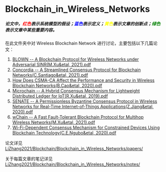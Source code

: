 # Blockchain_in_Wireless_Networks

##### 论文中，<font color=Red>红色</font>表示系统模型的假设；<font color = Blue>蓝色</font>表示定义；<font color=Yellow>黄色</font>表示文章的创新点；<font color=Green>绿色</font>表示文章中某些重要内容。

在此文件夹中对 Wireless Blockchain Network 进行讨论，主要包括以下几篇论文：

1.  <a href="Blockchain/Blockchain_in_Wireless_Networks/papers/BLOWN -- A Blockchain Protocol for Wireless Networks under Adversarial SINR(M.Xu&etal, 2021).pdf">BLOWN -- A Blockchain Protocol for Wireless Networks under Adversarial SINR(M.Xu&etal, 2021).pdf</a>
2. <a href="Blockchain/Blockchain_in_Wireless_Networks/papers/Concordia -- A Streamlined Consensus Protocol for Blockchain Networks(C.Santiago&etal, 2021).pdf">Concordia -- A Streamlined Consensus Protocol for Blockchain Networks(C.Santiago&etal, 2021).pdf</a>
3. <a href="Blockchain/Blockchain_in_Wireless_Networks/papers/How Does CSMA-CA Affect the Performance and Security in Wireless Blockchain Networks(B.Cao&etal, 2020).pdf">How Does CSMA-CA Affect the Performance and Security in Wireless Blockchain Networks(B.Cao&etal, 2020).pdf</a>
4. <a href="Blockchain/Blockchain_in_Wireless_Networks/papers/Microchain -- A Hybrid Consensus Mechanism for Lightweight Distributed Ledger for IoT(R.Xu&etal, 2019).pdf">Microchain -- A Hybrid Consensus Mechanism for Lightweight Distributed Ledger for IoT(R.Xu&etal, 2019).pdf</a>
5. <a href="Blockchain/Blockchain_in_Wireless_Networks/papers/SENATE -- A Permissionless Byzantine Consensus Protocol in Wireless Networks for Real-Time Internet-of-Things Applications(Z.Jiang&etal, 2020).pdf">SENATE -- A Permissionless Byzantine Consensus Protocol in Wireless Networks for Real-Time Internet-of-Things Applications(Z.Jiang&etal, 2020).pdf</a>
6. <a href="Blockchain/Blockchain_in_Wireless_Networks/papers/wChain -- A Fast Fault-Tolerant Blockchain Protocol for Multihop Wireless Networks(M.Xu&etal, 2021).pdf">wChain -- A Fast Fault-Tolerant Blockchain Protocol for Multihop Wireless Networks(M.Xu&etal, 2021).pdf</a>
7. <a href="Blockchain/Blockchain_in_Wireless_Networks/papers/Wi-Fi-Dependent Consensus Mechanism for Constrained Devices Using Blockchain Technology(C.E.Ngubo&etal, 2020).pdf">Wi-Fi-Dependent Consensus Mechanism for Constrained Devices Using Blockchain Technology(C.E.Ngubo&etal, 2020).pdf</a>

论文详见 [LiZhang2021/Blockchain/Blockchain_in_Wireless_Networks/papers/](LiZhang2021/Blockchain/Blockchain_in_Wireless_Networks/papers/)

关于每篇文章的笔记详见 [LiZhang2021/Blockchain/Blockchain_in_Wireless_Networks/notes/](LiZhang2021/Blockchain/Blockchain_in_Wireless_Networks/notes/)